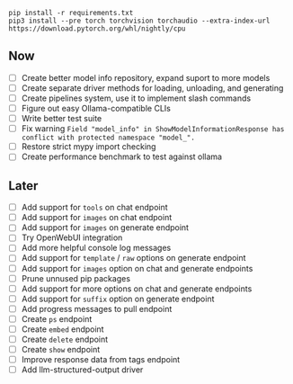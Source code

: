 ```
pip install -r requirements.txt
pip3 install --pre torch torchvision torchaudio --extra-index-url https://download.pytorch.org/whl/nightly/cpu
```

## Now

- [ ] Create better model info repository, expand suport to more models
- [ ] Create separate driver methods for loading, unloading, and generating
- [ ] Create pipelines system, use it to implement slash commands
- [ ] Figure out easy Ollama-compatible CLIs
- [ ] Write better test suite
- [ ] Fix warning `Field "model_info" in ShowModelInformationResponse has conflict with protected namespace "model_".`
- [ ] Restore strict mypy import checking
- [ ] Create performance benchmark to test against ollama

## Later

- [ ] Add support for `tools` on chat endpoint
- [ ] Add support for `images` on chat endpoint
- [ ] Add support for `images` on generate endpoint
- [ ] Try OpenWebUI integration
- [ ] Add more helpful console log messages
- [ ] Add support for `template` / `raw` options on generate endpoint
- [ ] Add support for `images` option on chat and generate endpoints
- [ ] Prune unnused pip packages
- [ ] Add support for more options on chat and generate endpoints
- [ ] Add support for `suffix` option on generate endpoint
- [ ] Add progress messages to pull endpoint
- [ ] Create `ps` endpoint
- [ ] Create `embed` endpoint
- [ ] Create `delete` endpoint
- [ ] Create `show` endpoint
- [ ] Improve response data from tags endpoint
- [ ] Add llm-structured-output driver
